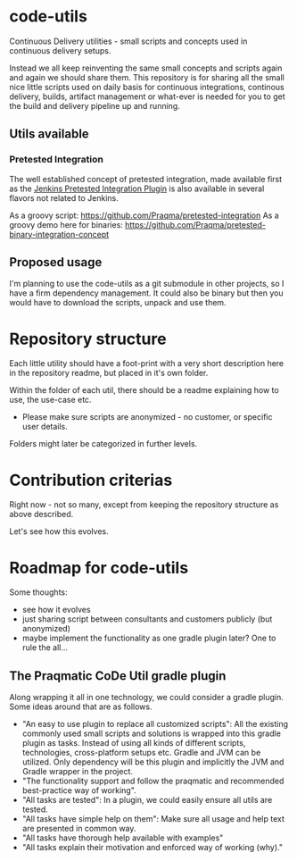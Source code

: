 # code-utils
Continuous Delivery utilities - small scripts and concepts used in continuous delivery setups.

Instead we all keep reinventing the same small concepts and scripts again and again we should share them.
This repository is for sharing all the small nice little scripts used on daily basis for continuous integrations, continous delivery, builds, artifact management or what-ever is needed for you to get the build and delivery pipeline up and running.

## Utils available

### Pretested Integration

The well established concept of pretested integration, made available first as the [Jenkins Pretested Integration Plugin](https://wiki.jenkins-ci.org/display/JENKINS/Pretested+Integration+Plugin) is also available in several flavors not related to Jenkins.

As a groovy script: https://github.com/Praqma/pretested-integration
As a groovy demo here for binaries: https://github.com/Praqma/pretested-binary-integration-concept

## Proposed usage

I'm planning to use the code-utils as a git submodule in other projects, so I have a firm dependency management.
It could also be binary but then you would have to download the scripts, unpack and use them.

# Repository structure

Each little utility should have a foot-print with a very short description here in the repository readme, but placed in it's own folder.

Within the folder of each util, there should be a readme explaining how to use, the use-case etc.

* Please make sure scripts are anonymized - no customer, or specific user details.

Folders might later be categorized in further levels.


# Contribution criterias

Right now - not so many, except from keeping the repository structure as above described.

Let's see how this evolves.

# Roadmap for code-utils

Some thoughts:

* see how it evolves
* just sharing script between consultants and customers publicly (but anonymized)
* maybe implement the functionality as one gradle plugin later? One to rule the all...

## The Praqmatic CoDe Util gradle plugin

Along wrapping it all in one technology, we could consider a gradle plugin. Some ideas around that are as follows.

* "An easy to use plugin to replace all customized scripts": All the existing commonly used small scripts and solutions is wrapped into this gradle plugin as tasks. Instead of using all kinds of different scripts, technologies, cross-platform setups etc. Gradle and JVM can be utilized. Only dependency will be this plugin and implicitly the JVM and Gradle wrapper in the project.
* "The functionality support and follow the praqmatic and recommended best-practice way of working".
* "All tasks are tested": In a plugin, we could easily ensure all utils are tested.
* "All tasks have simple help on them": Make sure all usage and help text are presented in common way.
* "All tasks have thorough help available with examples"
* "All tasks explain their motivation and enforced way of working (why)."
